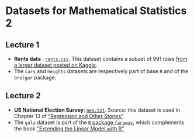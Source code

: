 # Datasets for Mathematical Statistics 2

## Lecture 1

* **Rents data** : [`rents.csv`](https://raw.githubusercontent.com/mirkosignorelli/Teaching/main/MathStat2/rents.csv). 
This dataset contains a subset of 991 rows [from a larger dataset posted on Kaggle](https://www.kaggle.com/rkb0023/houserentpredictiondataset).
* The `cars` and `heights` datasets are respectively part of base `R` and of the `brolgar` package.

## Lecture 2

* **US National Election Survey**: [`nes.txt`](https://raw.githubusercontent.com/avehtari/ROS-Examples/535210007acc89087323ff71019c16f1771b3c5e/NES/data/nes.txt). Source: this dataset is used in Chapter 13 of ["Regression and Other Stories"](https://avehtari.github.io/ROS-Examples/)
* The `gala` dataset is part of the [`R` package `faraway`](https://cran.r-project.org/web/packages/faraway/index.html), which complements the book ["Extending the Linear Model with R"](https://julianfaraway.github.io/faraway/ELM/)
